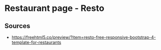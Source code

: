 # Restaurant page - Resto

## Sources 
 * https://freehtml5.co/preview/?item=resto-free-responsive-bootstrap-4-template-for-restaurants
